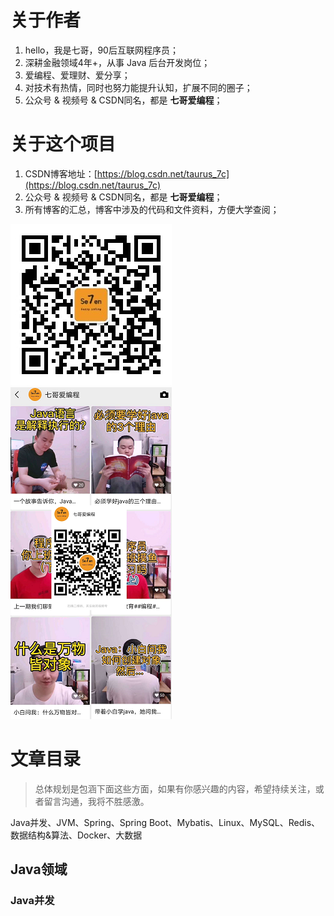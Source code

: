 # 关于作者
1. hello，我是七哥，90后互联网程序员；
2. 深耕金融领域4年+，从事 Java 后台开发岗位；
3. 爱编程、爱理财、爱分享；
4. 对技术有热情，同时也努力能提升认知，扩展不同的圈子；
5. 公众号 & 视频号 & CSDN同名，都是 **七哥爱编程**；



# 关于这个项目

1. CSDN博客地址：[https://blog.csdn.net/taurus_7c](https://blog.csdn.net/taurus_7c)
2. 公众号 & 视频号 & CSDN同名，都是 **七哥爱编程**；
3. 所有博客的汇总，博客中涉及的代码和文件资料，方便大学查阅；

![公众号](./seven_qige.jpg)![视频号](./视频号-小.png)


# 文章目录
> 总体规划是包涵下面这些方面，如果有你感兴趣的内容，希望持续关注，或者留言沟通，我将不胜感激。

Java并发、JVM、Spring、Spring Boot、Mybatis、Linux、MySQL、Redis、数据结构&算法、Docker、大数据

## Java领域

### Java并发


